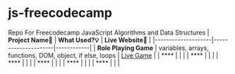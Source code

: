 # js-freecodecamp
Repo For Freecodecamp JavaScript Algorithms and Data Structures 
| **Project Name🧩** | **What Used?💡** | **Live Website👀** |
|--------------------|---------------------|------------|
| **Role Playing Game**               | variables, arrays, functions, DOM, object, if else, loops                    | [Live Game](https://dragon-repeller-game.netlify.app/)           |
| ****               |                     |            |
| ****               |                     |            |
| ****               |                     |            |
| ****               |                     |            |
| ****               |                     |            |
| ****               |                     |            |
